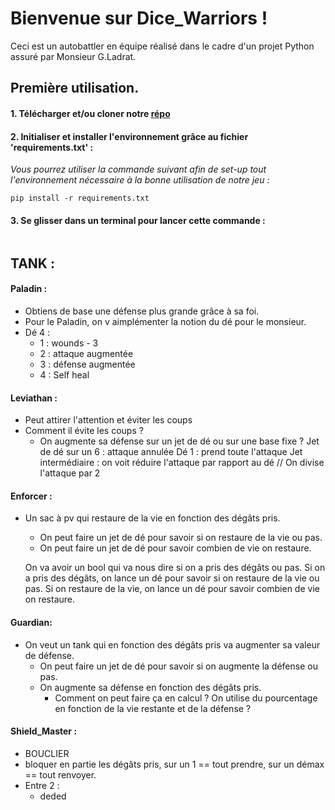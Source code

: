# Bienvenue sur Dice_Warriors ! 
Ceci est un autobattler en équipe réalisé dans le cadre d'un projet Python assuré par Monsieur G.Ladrat. 


## Première utilisation. 

#### 1. Télécharger et/ou cloner notre [répo](https://github.com/MeydeyNc/Dice_Warriors.git)

#### 2. Initialiser et installer l'environnement grâce au fichier 'requirements.txt' : 
*Vous pourrez utiliser la commande suivant afin de set-up tout l'environnement nécessaire à la bonne utilisation de notre jeu :* 
````
pip install -r requirements.txt
```` 
#### 3. Se glisser dans un terminal pour lancer cette commande :
````

```` 




## TANK : 

#### Paladin : 
   - Obtiens de base une défense plus grande grâce à sa foi. 
   - Pour le Paladin, on v aimplémenter la notion du dé pour le monsieur. 
   - Dé 4 : 
     - 1 : wounds - 3
     - 2 : attaque augmentée
     - 3 : défense augmentée
     - 4 : Self heal

#### Leviathan : 
 - Peut attirer l'attention et éviter les coups 
 - Comment il évite les coups ?  
    - On augmente sa défense sur un jet de dé ou sur une base fixe ? 
    Jet de dé sur un 6 : attaque annulée
    Dé 1 : prend toute l'attaque 
    Jet intermédiaire : on voit réduire l'attaque par rapport au dé // On divise l'attaque par 2

#### Enforcer : 
   - Un sac à pv qui restaure de la vie en fonction des dégâts pris. 
      - On peut faire un jet de dé pour savoir si on restaure de la vie ou pas.
      - On peut faire un jet de dé pour savoir combien de vie on restaure.

      On va avoir un bool qui va nous dire si on a pris des dégâts ou pas.
      Si on a pris des dégâts, on lance un dé pour savoir si on restaure de la vie ou pas.
      Si on restaure de la vie, on lance un dé pour savoir combien de vie on restaure.

#### Guardian:
   - On veut un tank qui en fonction des dégâts pris va augmenter sa valeur de défense. 
      - On peut faire un jet de dé pour savoir si on augmente la défense ou pas.
      - On augmente sa défense en fonction des dégâts pris.  
         - Comment on peut faire ça en calcul ? On utilise du pourcentage en fonction de la vie restante et de la défense ?  

#### Shield_Master : 
 - BOUCLIER
 - bloquer en partie les dégâts pris, sur un 1 == tout prendre, sur un démax == tout renvoyer.
 - Entre 2 : 
   - deded